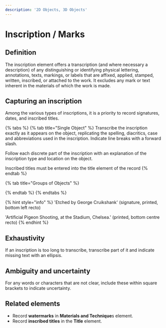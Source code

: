 ```yaml
---
description: '2D Objects, 3D Objects'
---
```


# Inscription / Marks

## Definition

The inscription element offers a transcription \(and where necessary a description\) of any distinguishing or identifying physical lettering, annotations, texts, markings, or labels that are affixed, applied, stamped, written, inscribed, or attached to the work. It excludes any mark or text inherent in the materials of which the work is made.

## Capturing an inscription

Among the various types of inscriptions, it is a priority to record signatures, dates, and inscribed titles. 

{% tabs %}
{% tab title="Single Object" %}
Transcribe the inscription exactly as it appears on the object, replicating the spelling, diacritics, case and abbreviations used in the inscription. Indicate line breaks with a forward slash. 

Follow each discrete part of the inscription with an explanation of the inscription type and location on the object. 



Inscribed titles must be entered into the title element of the record
{% endtab %}

{% tab title="Groups of Objects" %}

{% endtab %}
{% endtabs %}

{% hint style="info" %}
'Etched by George Cruikshank' \(signature, printed, bottom left recto\) 

'Artificial Pigeon Shooting, at the Stadium, Chelsea.' \(printed, bottom centre recto\)
{% endhint %}

## Exhaustivity

If an inscription is too long to transcribe, transcribe part of it and indicate missing text with an ellipsis.

## Ambiguity and uncertainty

For any words or characters that are not clear, include these within square brackets to indicate uncertainty.

## Related elements

* Record **watermarks** in **Materials and Technique**s element.
* Record **inscribed titles** in the **Title** element. 

